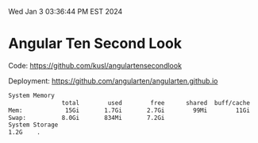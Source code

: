 Wed Jan  3 03:36:44 PM EST 2024

# Angular Ten Second Look

Code: https://github.com/kusl/angulartensecondlook

Deployment: https://github.com/angularten/angularten.github.io

```bash
System Memory
               total        used        free      shared  buff/cache   available
Mem:            15Gi       1.7Gi       2.7Gi        99Mi        11Gi        13Gi
Swap:          8.0Gi       834Mi       7.2Gi
System Storage
1.2G	.
```
